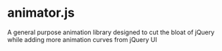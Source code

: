 # animator.js
A general purpose animation library designed to cut the bloat of jQuery while adding more animation curves from jQuery UI
